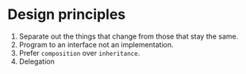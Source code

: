 Design principles
=================

1. Separate out the things that change from those that stay the same.
2. Program to an interface not an implementation.
3. Prefer `composition` over `inheritance`.
4. Delegation